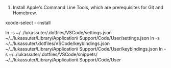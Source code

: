 1. Install Apple's Command Line Tools, which are prerequisites for Git and Homebrew.

xcode-select --install



ln -s ~/../lukassuter/.dotfiles/VSCode/settings.json ~/../lukassuter/Library/Application\ Support/Code/User/settings.json
ln -s ~/../lukassuter/.dotfiles/VSCode/keybindings.json ~/../lukassuter/Library/Application\ Support/Code/User/keybindings.json
ln -s ~/../lukassuter/.dotfiles/VSCode/snippets/ ~/../lukassuter/Library/Application\ Support/Code/User